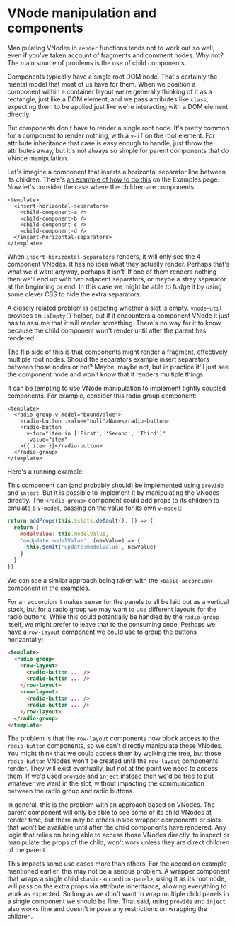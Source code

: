 <script setup>
import RadioGroupExample from './RadioGroupExample.vue'
</script>

# VNode manipulation and components

Manipulating VNodes in `render` functions tends not to work out so well, even if you've taken account of fragments and comment nodes. Why not? The main source of problems is the use of child components.

Components typically have a single root DOM node. That's certainly the mental model that most of us have for them. When we position a component within a container layout we're generally thinking of it as a rectangle, just like a DOM element, and we pass attributes like `class`, expecting them to be applied just like we're interacting with a DOM element directly.

But components don't have to render a single root node. It's pretty common for a component to render nothing, with a `v-if` on the root element. For attribute inheritance that case is easy enough to handle, just throw the attributes away, but it's not always so simple for parent components that do VNode manipulation.

Let's imagine a component that inserts a horizontal separator line between its children. There's [an example of how to do this](/examples/#inserting-between-children) on the Examples page. Now let's consider the case where the children are components:

```vue
<template>
  <insert-horizontal-separators>
    <child-component-a />
    <child-component-b />
    <child-component-c />
    <child-component-d />
  </insert-horizontal-separators>
</template>
```

When `insert-horizontal-separators` renders, it will only see the 4 component VNodes. It has no idea what they actually render. Perhaps that's what we'd want anyway, perhaps it isn't. If one of them renders nothing then we'll end up with two adjacent separators, or maybe a stray separator at the beginning or end. In this case we might be able to fudge it by using some clever CSS to hide the extra separators.

A closely related problem is detecting whether a slot is empty. `vnode-util` provides an `isEmpty()` helper, but if it encounters a component VNode it just has to assume that it will render something. There's no way for it to know because the child component won't render until after the parent has rendered.

The flip side of this is that components might render a fragment, effectively multiple root nodes. Should the separators example insert separators between those nodes or not? Maybe, maybe not, but in practice it'll just see the component node and won't know that it renders multiple things.

It can be tempting to use VNode manipulation to implement tightly coupled components. For example, consider this radio group component:

```vue
<template>
  <radio-group v-model="boundValue">
    <radio-button :value="null">None</radio-button>
    <radio-button
      v-for="item in ['First', 'Second', 'Third']"
      :value="item"
    >{{ item }}</radio-button>
  </radio-group>
</template>
```

Here's a running example:

<live-example>
  <RadioGroupExample />
</live-example>

This component can (and probably should) be implemented using `provide` and `inject`. But it is possible to implement it by manipulating the VNodes directly. The `<radio-group>` component could add props to its children to emulate a `v-model`, passing on the value for its own `v-model`:

```js
return addProps(this.$slots.default(), () => {
  return {
    modelValue: this.modelValue,
    'onUpdate:modelValue': (newValue) => {
      this.$emit('update:modelValue', newValue)
    }
  }
})
```

We can see a similar approach being taken with the `<basic-accordion>` component in [the examples](/examples/#adding-component-v-model).

For an accordion it makes sense for the panels to all be laid out as a vertical stack, but for a radio group we may want to use different layouts for the radio buttons. While this could potentially be handled by the `radio-group` itself, we might prefer to leave that to the consuming code. Perhaps we have a `row-layout` component we could use to group the buttons horizontally:

```html
<template>
  <radio-group>
    <row-layout>
      <radio-button ... />
      <radio-button ... />
    </row-layout>
    <row-layout>
      <radio-button ... />
      <radio-button ... />
    </row-layout>
  </radio-group>
</template>
```

The problem is that the `row-layout` components now block access to the `radio-button` components, so we can't directly manipulate those VNodes. You might think that we could access them by walking the tree, but those `radio-button` VNodes won't be created until the `row-layout` components render. They will exist eventually, but not at the point we need to access them. If we'd used `provide` and `inject` instead then we'd be free to put whatever we want in the slot, without impacting the communication between the radio group and radio buttons.

In general, this is the problem with an approach based on VNodes. The parent component will only be able to see some of its child VNodes at render time, but there may be others inside wrapper components or slots that won't be available until after the child components have rendered. Any logic that relies on being able to access those VNodes directly, to inspect or manipulate the props of the child, won't work unless they are direct children of the parent.

This impacts some use cases more than others. For the accordion example mentioned earlier, this may not be a serious problem. A wrapper component that wraps a single child `<basic-accordion-panel>`, using it as its root node, will pass on the extra props via attribute inheritance, allowing everything to work as expected. So long as we don't want to wrap multiple child panels in a single component we should be fine. That said, using `provide` and `inject` also works fine and doesn't impose any restrictions on wrapping the children.
